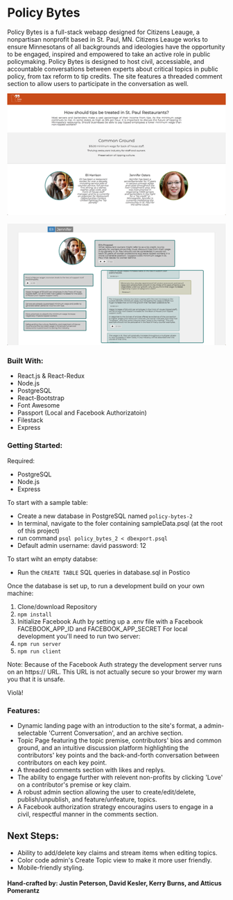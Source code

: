 # Policy Bytes

Policy Bytes is a full-stack webapp designed for Citizens Leauge, a nonpartisan nonprofit based in St. Paul, MN. Citizens Leauge works to ensure Minnesotans of all backgrounds and ideologies have the opportunity to be engaged, inspired and empowered to take an active role in public policymaking. Policy Bytes is designed to host civil, accessiable, and accountable conversations between experts about critical topics in public policy, from tax reform to tip credits. The site features a threaded comment section to allow users to participate in the conversation as well. 


<img src="documentation/images/policyBytes_screen1.png" width="750"/>
<br>
<br>
<img src="documentation/images/policyBytes_screen2.png" width="750"/>

### Built With: 
- React.js & React-Redux
- Node.js
- PostgreSQL
- React-Bootstrap
- Font Awesome
- Passport (Local and Facebook Authorizatoin)
- Filestack
- Express

### Getting Started: 

Required: 
- PostgreSQL
- Node.js
- Express

To start with a sample table: <br>
- Create a new database in PostgreSQL named `policy-bytes-2`
- In terminal, navigate to the foler containing sampleData.psql (at the root of this project)
- run command `psql policy_bytes_2 < dbexport.psql`
- Default admin username: david password: 12

To start wiht an empty databse: 
- Run the `CREATE TABLE` SQL queries in database.sql in Postico <br>


Once the database is set up, to run a development build on your own machine: 
1) Clone/download Repository
2) `npm install`
3) Initialize Facebook Auth by setting up a .env file with a Facebook FACEBOOK_APP_ID and FACEBOOK_APP_SECRET
For local development you'll need to run two server: <br/> 
4) `npm run server`
5) `npm run client` 

Note: Because of the Facebook Auth strategy the development server runs on an https:// URL. This URL is not actually secure so your brower my warn you that it is unsafe. 

Violà!


### Features: 
- Dynamic landing page with an introduction to the site's format, a admin-selectable 'Current Conversation', and an archive section. 
- Topic Page featuring the topic premise, contributors' bios and common ground, and an intuitive discussion platform highlighting the contributors' key points and the back-and-forth conversation between contributors on each key point. 
- A threaded comments section with likes and replys.
- The ability to engage further with relevent non-profits by clicking 'Love' on a contributor's premise or key claim. 
- A robust admin section allowing the user to create/edit/delete, publish/unpublish, and feature/unfeature, topics. 
- A Facebook authorization strategy encouragins users to engage in a civil, respectful manner in the comments section.

## Next Steps: 
- Ability to add/delete key claims and stream items when editing topics. 
- Color code admin's Create Topic view to make it more user friendly. 
- Mobile-friendly styling. 

#### Hand-crafted by: Justin Peterson, David Kesler, Kerry Burns, and Atticus Pomerantz